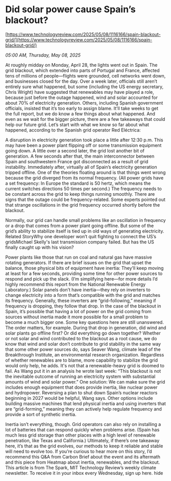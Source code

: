 # Did solar power cause Spain’s blackout?

[https://www.technologyreview.com/2025/05/08/1116166/spain-blackout-grid/](https://www.technologyreview.com/2025/05/08/1116166/spain-blackout-grid/)

*05:00 AM, Thursday, May 08, 2025*

At roughly midday on Monday, April 28, the lights went out in Spain. The grid blackout, which extended into parts of Portugal and France, affected tens of millions of people—flights were grounded, cell networks went down, and businesses closed for the day. Over a week later, officials still aren’t entirely sure what happened, but some (including the US energy secretary, Chris Wright) have suggested that renewables may have played a role, because just before the outage happened, wind and solar accounted for about 70% of electricity generation. Others, including Spanish government officials, insisted that it’s too early to assign blame.  It’ll take weeks to get the full report, but we do know a few things about what happened. And even as we wait for the bigger picture, there are a few takeaways that could help our future grid. Let’s start with what we know so far about what happened, according to the Spanish grid operator Red Eléctrica:

A disruption in electricity generation took place a little after 12:30 p.m. This may have been a power plant flipping off or some transmission equipment going down. A little over a second later, the grid lost another bit of generation. A few seconds after that, the main interconnector between Spain and southwestern France got disconnected as a result of grid instability. Immediately after, virtually all of Spain’s electricity generation tripped offline.  One of the theories floating around is that things went wrong because the grid diverged from its normal frequency. (All power grids have a set frequency: In Europe the standard is 50 hertz, which means the current switches directions 50 times per second.) The frequency needs to be constant across the grid to keep things running smoothly. There are signs that the outage could be frequency-related. Some experts pointed out that strange oscillations in the grid frequency occurred shortly before the blackout.

Normally, our grid can handle small problems like an oscillation in frequency or a drop that comes from a power plant going offline. But some of the grid’s ability to stabilize itself is tied up in old ways of generating electricity. Related StoryWhy one developer won’t quit fighting to connect the US’s gridsMichael Skelly's last transmission company failed. But has the US finally caught up with his vision?

Power plants like those that run on coal and natural gas have massive rotating generators. If there are brief issues on the grid that upset the balance, those physical bits of equipment have inertia: They’ll keep moving at least for a few seconds, providing some time for other power sources to respond and pick up the slack. (I’m simplifying here—for more details I’d highly recommend this report from the National Renewable Energy Laboratory.) Solar panels don’t have inertia—they rely on inverters to change electricity into a form that’s compatible with the grid and matches its frequency. Generally, these inverters are “grid-following,” meaning if frequency is dropping, they follow that drop. In the case of the blackout in Spain, it’s possible that having a lot of power on the grid coming from sources without inertia made it more possible for a small problem to become a much bigger one. Some key questions here are still unanswered. The order matters, for example. During that drop in generation, did wind and solar plants go offline first? Or did everything go down together? Whether or not solar and wind contributed to the blackout as a root cause, we do know that wind and solar don’t contribute to grid stability in the same way that some other power sources do, says Seaver Wang, climate lead of the Breakthrough Institute, an environmental research organization. Regardless of whether renewables are to blame, more capability to stabilize the grid would only help, he adds. It's not that a renewable-heavy grid is doomed to fail. As Wang put it in an analysis he wrote last week: “This blackout is not the inevitable outcome of running an electricity system with substantial amounts of wind and solar power.” One solution: We can make sure the grid includes enough equipment that does provide inertia, like nuclear power and hydropower. Reversing a plan to shut down Spain’s nuclear reactors beginning in 2027 would be helpful, Wang says. Other options include building massive machines that lend physical inertia and using inverters that are “grid-forming,” meaning they can actively help regulate frequency and provide a sort of synthetic inertia.

Inertia isn’t everything, though. Grid operators can also rely on installing a lot of batteries that can respond quickly when problems arise. (Spain has much less grid storage than other places with a high level of renewable penetration, like Texas and California.) Ultimately, if there’s one takeaway here, it’s that as the grid evolves, our methods to keep it reliable and stable will need to evolve too. If you’re curious to hear more on this story, I’d recommend this Q&A from Carbon Brief about the event and its aftermath and this piece from Heatmap about inertia, renewables, and the blackout. This article is from The Spark, MIT Technology Review’s weekly climate newsletter. To receive it in your inbox every Wednesday, sign up here. hide

